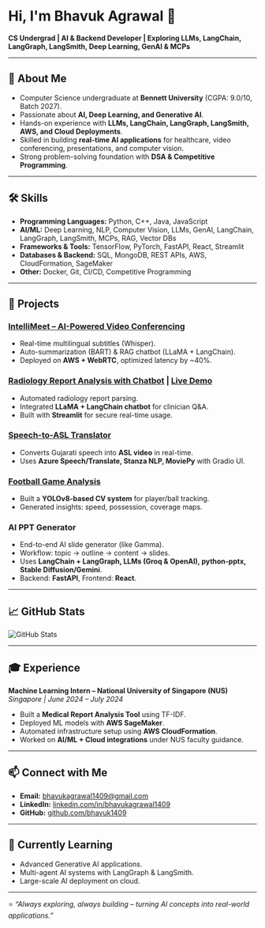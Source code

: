 # Hi, I'm Bhavuk Agrawal 👋  

**CS Undergrad | AI & Backend Developer | Exploring LLMs, LangChain, LangGraph, LangSmith, Deep Learning, GenAI & MCPs**  

---

## 🧠 About Me  
- Computer Science undergraduate at **Bennett University** (CGPA: 9.0/10, Batch 2027).  
- Passionate about **AI, Deep Learning, and Generative AI**.  
- Hands-on experience with **LLMs, LangChain, LangGraph, LangSmith, AWS, and Cloud Deployments**.  
- Skilled in building **real-time AI applications** for healthcare, video conferencing, presentations, and computer vision.  
- Strong problem-solving foundation with **DSA & Competitive Programming**.  

---

## 🛠 Skills  
- **Programming Languages:** Python, C++, Java, JavaScript  
- **AI/ML:** Deep Learning, NLP, Computer Vision, LLMs, GenAI, LangChain, LangGraph, LangSmith, MCPs, RAG, Vector DBs  
- **Frameworks & Tools:** TensorFlow, PyTorch, FastAPI, React, Streamlit  
- **Databases & Backend:** SQL, MongoDB, REST APIs, AWS, CloudFormation, SageMaker  
- **Other:** Docker, Git, CI/CD, Competitive Programming  

---

## 🚀 Projects  

### [IntelliMeet – AI-Powered Video Conferencing](https://github.com/bhavuk1409/intellimeet_updated)  
- Real-time multilingual subtitles (Whisper).  
- Auto-summarization (BART) & RAG chatbot (LLaMA + LangChain).  
- Deployed on **AWS + WebRTC**, optimized latency by ~40%.  

### [Radiology Report Analysis with Chatbot](https://github.com/bhavuk1409/my-ai-radiologist) | [Live Demo](https://radimate.streamlit.app)  
- Automated radiology report parsing.  
- Integrated **LLaMA + LangChain chatbot** for clinician Q&A.  
- Built with **Streamlit** for secure real-time usage.  

### [Speech-to-ASL Translator](https://github.com/bhavuk1409/Speech_to_ASL)  
- Converts Gujarati speech into **ASL video** in real-time.  
- Uses **Azure Speech/Translate, Stanza NLP, MoviePy** with Gradio UI.  

### [Football Game Analysis](https://github.com/bhavuk1409/Object-Detection-Using-Yolo)  
- Built a **YOLOv8-based CV system** for player/ball tracking.  
- Generated insights: speed, possession, coverage maps.  

### AI PPT Generator  
- End-to-end AI slide generator (like Gamma).  
- Workflow: topic → outline → content → slides.  
- Uses **LangChain + LangGraph, LLMs (Groq & OpenAI), python-pptx, Stable Diffusion/Gemini**.  
- Backend: **FastAPI**, Frontend: **React**.  

---

## 📈 GitHub Stats  
![GitHub Stats](https://github-readme-stats.vercel.app/api?username=bhavuk1409&show_icons=true&hide_title=true&count_private=true&hide=prs)  

---

## 🎓 Experience  
**Machine Learning Intern – National University of Singapore (NUS)**  
*Singapore | June 2024 – July 2024*  
- Built a **Medical Report Analysis Tool** using TF-IDF.  
- Deployed ML models with **AWS SageMaker**.  
- Automated infrastructure setup using **AWS CloudFormation**.  
- Worked on **AI/ML + Cloud integrations** under NUS faculty guidance.  

---

## 📫 Connect with Me  
- **Email:** bhavukagrawal1409@gmail.com  
- **LinkedIn:** [linkedin.com/in/bhavukagrawal1409](https://www.linkedin.com/in/bhavukagrawal1409)  
- **GitHub:** [github.com/bhavuk1409](https://github.com/bhavuk1409)  

---

## 🌱 Currently Learning  
- Advanced Generative AI applications.  
- Multi-agent AI systems with LangGraph & LangSmith.  
- Large-scale AI deployment on cloud.  

---

⭐️ *“Always exploring, always building – turning AI concepts into real-world applications.”*  
